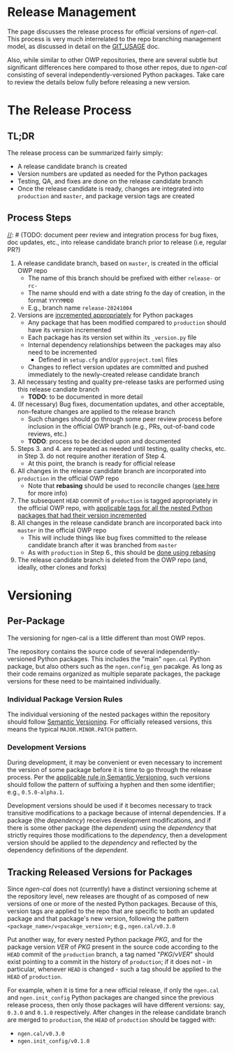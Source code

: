 # Release Management

The page discusses the release process for official versions of _ngen-cal_.  This process is very much interrelated to the repo branching management model, as discussed in detail on the [GIT_USAGE](./GIT_USAGE.md) doc.

Also, while similar to other OWP repositories, there are several subtle but significant differences here compared to those other repos, due to _ngen-cal_ consisting of several independently-versioned Python packages.  Take care to review the details below fully before releasing a new version.

# The Release Process

## TL;DR

The release process can be summarized fairly simply:
- A release candidate branch is created
- Version numbers are updated as needed for the Python packages
- Testing, QA, and fixes are done on the release candidate branch
- Once the release candidate is ready, changes are integrated into `production` and `master`, and package version tags are created

## Process Steps

[comment]: <> (TODO: Document release manual testing and QA procedures)
[//]: # (TODO: document testing and quality checks/process for release candidate prior to release)
[//]: # (TODO: document peer review and integration process for bug fixes, doc updates, etc., into release candidate branch prior to release (i.e, regular PR?)

[//]: # (TODO: need some kind of check to keep package versions from being incremented except during release process)


1. A release candidate branch, based on `master`, is created in the official OWP repo
    - The name of this branch should be prefixed with either `release-` or `rc-`
    - The name should end with a date string fo the day of creation, in the format `YYYYMMDD`
    - E.g., branch name `release-20241004`
2. Versions are [incremented appropriately](#individual-package-version-rules) for Python packages 
   - Any package that has been modified compared to `production` should have its version incremented
   - Each package has its version set within its `_version.py` file
   - Internal dependency relationships between the packages may also need to be incremented
     - Defined in `setup.cfg` and/or `pyproject.toml` files
   - Changes to reflect version updates are committed and pushed immediately to the newly-created release candidate branch
3. All necessary testing and quality pre-release tasks are performed using this release candiate branch
    - **TODO**: to be documented in more detail
4. (If necessary) Bug fixes, documentation updates, and other acceptable, non-feature changes are applied to the release branch
    - Such changes should go through some peer review process before inclusion in the official OWP branch (e.g., PRs, out-of-band code reviews, etc.)
    - **TODO**: process to be decided upon and documented
5. Steps 3. and 4. are repeated as needed until testing, quality checks, etc. in Step 3. do not require another iteration of Step 4.
    - At this point, the branch is ready for official release
6. All changes in the release candidate branch are incorporated into `production` in the official OWP repo
    - Note that **rebasing** should be used to reconcile changes ([see here](../CONTRIBUTING.md#a-rebase-strategy) for more info)
7. The subsequent `HEAD` commit of `production` is tagged appropriately in the official OWP repo, with [applicable tags for all the nested Python packages that had their version incremented](#tracking-released-versions-for-packages)
8. All changes in the release candidate branch are incorporated back into `master` in the official OWP repo
    - This will include things like bug fixes committed to the release candidate branch after it was branched from `master`
    - As with `production` in Step 6., this should be [done using rebasing](../CONTRIBUTING.md#a-rebase-strategy)
9. The release candidate branch is deleted from the OWP repo (and, ideally, other clones and forks)

# Versioning

## Per-Package

The versioning for ngen-cal is a little different than most OWP repos.

The repository contains the source code of several independently-versioned Python packages.  This includes the "main" `ngen.cal` Python package, but also others such as the `ngen.config_gen` pacakge.  As long as their code remains organized as multiple separate packages, the package versions for these need to be maintained individually.

### Individual Package Version Rules

The individual versioning of the nested packages within the repository should follow [Semantic Versioning](https://semver.org/).  For officially released versions, this means the typical `MAJOR.MINOR.PATCH` pattern.

### Development Versions

During development, it may be convenient or even necessary to increment the version of some package before it is time to go through the release process.  Per the [applicable rule in Semantic Versioning](https://semver.org/#spec-item-9), such versions should follow the pattern of suffixing a hyphen and then some identifier; e.g., `0.5.0-alpha.1`.

Development versions should be used if it becomes necessary to track transitive modifications to a package because of internal dependencies.  If a package (the _dependency_) receives development modifications, and if there is some other package (the _dependent_) using the _dependency_ that strictly requires those modifications to the _dependency_, then a development version should be applied to the _dependency_ and reflected by the dependency definitions of the _dependent_.


## Tracking Released Versions for Packages

Since _ngen-cal_ does not (currently) have a distinct versioning scheme at the repository level, new releases are thought of as composed of new versions of one or more of the nested Python packages.  Because of this, version tags are applied to the repo that are specific to both an updated package and that package's new version, following the pattern `<package_name>/v<pacakge_version>`; e.g., `ngen.cal/v0.3.0`  

Put another way, for every nested Python package _PKG_, and for the package version _VER_ of _PKG_ present in the source code according to the `HEAD` commit of the `production` branch, a tag named "*PKG*/v*VER*" should exist pointing to a commit in the history of `production`; if it does not - in particular, whenever `HEAD` is changed - such a tag should be applied to the `HEAD` of `production`.

For example, when it is time for a new official release, if only the `ngen.cal` and `ngen.init_config` Python packages are changed since the previous release process, then only those packages will have different versions:  say, `0.3.0` and `0.1.0` respectively.  After changes in the release candidate branch are merged to `production`, the `HEAD` of `production` should be tagged with:

* `ngen.cal/v0.3.0`
* `ngen.init_config/v0.1.0`

